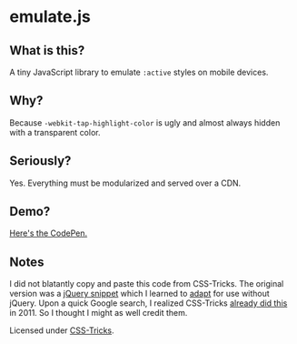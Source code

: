 # emulate.js

## What is this?

A tiny JavaScript library to emulate `:active` styles on mobile devices.

## Why?

Because `-webkit-tap-highlight-color` is ugly and almost always hidden with a transparent color.

## Seriously?

Yes. Everything must be modularized and served over a CDN.

## Demo?

[Here's the CodePen.](https://codepen.io/citrusui/pen/zoPBGx)

## Notes

I did not blatantly copy and paste this code from CSS-Tricks. The original version was a [jQuery snippet](https://twitter.com/citrusui/status/748185011577364480) which I learned to [adapt](https://developer.mozilla.org/en-US/docs/Web/API/EventTarget/addEventListener) for use without jQuery. Upon a quick Google search, I realized CSS-Tricks [already did this](https://css-tricks.com/snippets/css/remove-gray-highlight-when-tapping-links-in-mobile-safari/) in 2011. So I thought I might as well credit them.

Licensed under [CSS-Tricks](LICENSE.md).
